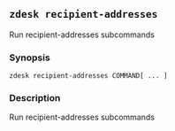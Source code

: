 ## `zdesk recipient-addresses`

Run recipient-addresses subcommands

### Synopsis

    zdesk recipient-addresses COMMAND[ ... ]

### Description

Run recipient-addresses subcommands

